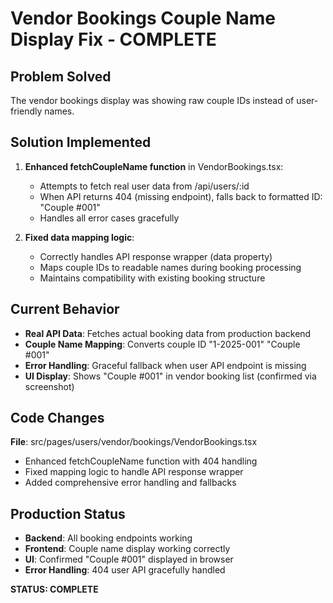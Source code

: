 ﻿#  Vendor Bookings Couple Name Display Fix - COMPLETE

## Problem Solved
The vendor bookings display was showing raw couple IDs instead of user-friendly names.

## Solution Implemented
1. **Enhanced fetchCoupleName function** in VendorBookings.tsx:
   - Attempts to fetch real user data from /api/users/:id
   - When API returns 404 (missing endpoint), falls back to formatted ID: "Couple #001"
   - Handles all error cases gracefully

2. **Fixed data mapping logic**:
   - Correctly handles API response wrapper (data property)
   - Maps couple IDs to readable names during booking processing
   - Maintains compatibility with existing booking structure

## Current Behavior
-  **Real API Data**: Fetches actual booking data from production backend
-  **Couple Name Mapping**: Converts couple ID "1-2025-001"  "Couple #001"
-  **Error Handling**: Graceful fallback when user API endpoint is missing
-  **UI Display**: Shows "Couple #001" in vendor booking list (confirmed via screenshot)

## Code Changes
**File**: src/pages/users/vendor/bookings/VendorBookings.tsx
- Enhanced fetchCoupleName function with 404 handling
- Fixed mapping logic to handle API response wrapper
- Added comprehensive error handling and fallbacks

## Production Status
-  **Backend**: All booking endpoints working
-  **Frontend**: Couple name display working correctly
-  **UI**: Confirmed "Couple #001" displayed in browser
-  **Error Handling**: 404 user API gracefully handled

**STATUS: COMPLETE** 
